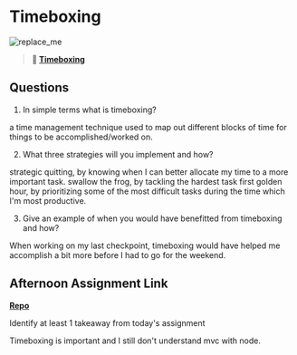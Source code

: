 # Timeboxing

![replace_me](https://codeworks.blob.core.windows.net/public/assets/img/illustrations/placeholder.svg)
> **📖 [Timeboxing](https://codeworksacademy.com/fs-student-guide/resources/wk5/03-Timeboxing)**

## Questions

1. In simple terms what is timeboxing?

a time management technique used to map out different blocks of time for things to be accomplished/worked on.

2. What three strategies will you implement and how?

strategic quitting, by knowing when I can better allocate my time to a more important task.
swallow the frog, by tackling the hardest task first
golden hour, by prioritizing some of the most difficult tasks during the time which I'm most productive.

3. Give an example of when you would have benefitted from timeboxing and how? 

When working on my last checkpoint, timeboxing would have helped me accomplish a bit more before I had to go for the weekend.

## Afternoon Assignment Link

**[Repo](https://github.com/DonlynFGI/Da-Planets)**

Identify at least 1 takeaway from today's assignment

Timeboxing is important and I still don't understand mvc with node.